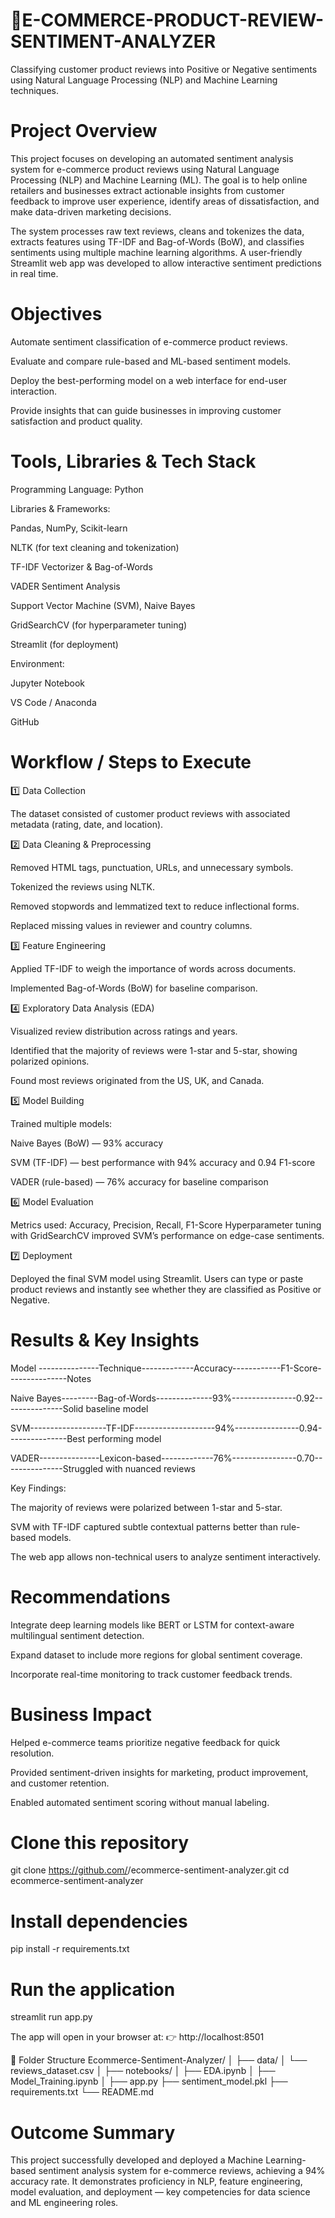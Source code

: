 # 🛒E-COMMERCE-PRODUCT-REVIEW-SENTIMENT-ANALYZER

Classifying customer product reviews into Positive or Negative sentiments using Natural Language Processing (NLP) and Machine Learning techniques.

# Project Overview

This project focuses on developing an automated sentiment analysis system for e-commerce product reviews using Natural Language Processing (NLP) and Machine Learning (ML).
The goal is to help online retailers and businesses extract actionable insights from customer feedback to improve user experience, identify areas of dissatisfaction, and make data-driven marketing decisions.

The system processes raw text reviews, cleans and tokenizes the data, extracts features using TF-IDF and Bag-of-Words (BoW), and classifies sentiments using multiple machine learning algorithms.
A user-friendly Streamlit web app was developed to allow interactive sentiment predictions in real time.

# Objectives

Automate sentiment classification of e-commerce product reviews.

Evaluate and compare rule-based and ML-based sentiment models.

Deploy the best-performing model on a web interface for end-user interaction.

Provide insights that can guide businesses in improving customer satisfaction and product quality.

# Tools, Libraries & Tech Stack

Programming Language: Python

Libraries & Frameworks:

Pandas, NumPy, Scikit-learn

NLTK (for text cleaning and tokenization)

TF-IDF Vectorizer & Bag-of-Words

VADER Sentiment Analysis

Support Vector Machine (SVM), Naive Bayes

GridSearchCV (for hyperparameter tuning)

Streamlit (for deployment)

Environment:

Jupyter Notebook

VS Code / Anaconda

GitHub

# Workflow / Steps to Execute
1️⃣ Data Collection

The dataset consisted of customer product reviews with associated metadata (rating, date, and location).

2️⃣ Data Cleaning & Preprocessing

Removed HTML tags, punctuation, URLs, and unnecessary symbols.

Tokenized the reviews using NLTK.

Removed stopwords and lemmatized text to reduce inflectional forms.

Replaced missing values in reviewer and country columns.

3️⃣ Feature Engineering

Applied TF-IDF to weigh the importance of words across documents.

Implemented Bag-of-Words (BoW) for baseline comparison.

4️⃣ Exploratory Data Analysis (EDA)

Visualized review distribution across ratings and years.

Identified that the majority of reviews were 1-star and 5-star, showing polarized opinions.

Found most reviews originated from the US, UK, and Canada.

5️⃣ Model Building

Trained multiple models:

Naive Bayes (BoW) — 93% accuracy

SVM (TF-IDF) — best performance with 94% accuracy and 0.94 F1-score

VADER (rule-based) — 76% accuracy for baseline comparison

6️⃣ Model Evaluation

Metrics used: Accuracy, Precision, Recall, F1-Score
Hyperparameter tuning with GridSearchCV improved SVM’s performance on edge-case sentiments.

7️⃣ Deployment

Deployed the final SVM model using Streamlit.
Users can type or paste product reviews and instantly see whether they are classified as Positive or Negative.

# Results & Key Insights
Model	---------------Technique-------------Accuracy------------F1-Score---------------Notes

Naive Bayes---------Bag-of-Words--------------93%----------------0.92---------------Solid baseline model

SVM-------------------TF-IDF--------------------94%----------------0.94---------------Best performing model

VADER---------------Lexicon-based-------------76%----------------0.70---------------Struggled with nuanced reviews

Key Findings:

The majority of reviews were polarized between 1-star and 5-star.

SVM with TF-IDF captured subtle contextual patterns better than rule-based models.

The web app allows non-technical users to analyze sentiment interactively.

# Recommendations

Integrate deep learning models like BERT or LSTM for context-aware multilingual sentiment detection.

Expand dataset to include more regions for global sentiment coverage.

Incorporate real-time monitoring to track customer feedback trends.

# Business Impact

Helped e-commerce teams prioritize negative feedback for quick resolution.

Provided sentiment-driven insights for marketing, product improvement, and customer retention.

Enabled automated sentiment scoring without manual labeling.

# Clone this repository
git clone https://github.com/<your-username>/ecommerce-sentiment-analyzer.git
cd ecommerce-sentiment-analyzer

# Install dependencies
pip install -r requirements.txt

# Run the application
streamlit run app.py


The app will open in your browser at:
👉 http://localhost:8501

📁 Folder Structure
Ecommerce-Sentiment-Analyzer/
│
├── data/
│   └── reviews_dataset.csv
│
├── notebooks/
│   ├── EDA.ipynb
│   ├── Model_Training.ipynb
│
├── app.py
├── sentiment_model.pkl
├── requirements.txt
└── README.md

# Outcome Summary

This project successfully developed and deployed a Machine Learning-based sentiment analysis system for e-commerce reviews, achieving a 94% accuracy rate.
It demonstrates proficiency in NLP, feature engineering, model evaluation, and deployment — key competencies for data science and ML engineering roles.
